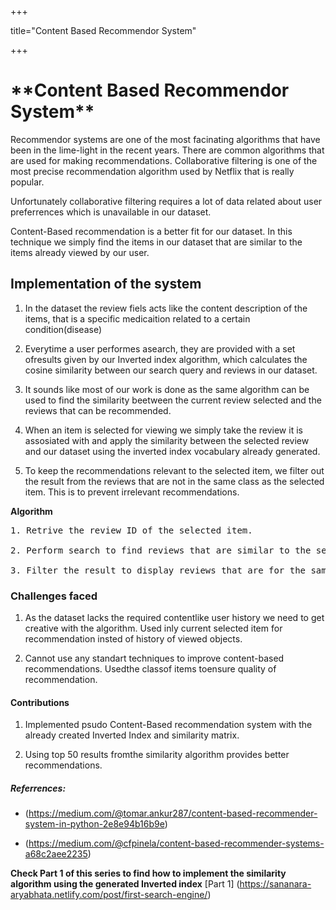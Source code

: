 +++ 

title="Content Based Recommendor System" 

+++

<h1> **Content Based Recommendor System** </h1>
<body>
Recommendor systems are one of the most facinating algorithms that have been in the lime-light in the recent years. There are common algorithms that are used for making recommendations.
Collaborative filtering is one of the most precise recommendation algorithm used by Netflix that is really popular.

Unfortunately collaborative filtering requires a lot of data related about user preferrences which is unavailable in our dataset.

Content-Based recommendation is a better fit for our dataset. In this technique we simply find the items in our dataset that are similar to the items already viewed by our user.

<h2> Implementation of the system </h2>

1. In the dataset the review fiels acts like the content description of the items, that is a specific medicaition related to a certain condition(disease)

2. Everytime a user performes asearch, they are provided with a set ofresults given by our Inverted index algorithm, which calculates the cosine similarity between our search query and reviews in our dataset.

3. It sounds like most of our work is done as the same algorithm can be used to find the similarity beetween the current review selected and the reviews that can be recommended.

4. When an item is selected for viewing we simply take the review it is assosiated with and apply the similarity between the selected review and our dataset using the inverted index vocabulary already generated.

5. To keep the recommendations relevant to the selected item, we filter out the result from the reviews that are not in the same class as the selected item. This is to prevent irrelevant recommendations.


**Algorithm**
<pre>
1. Retrive the review ID of the selected item.

2. Perform search to find reviews that are similar to the selected one with k=50.

3. Filter the result to display reviews that are for the same condition as the selected review.
</pre>

<h3> Challenges faced </h3>

1. As the dataset lacks the required contentlike user history we need to get creative with the algorithm. Used inly current selected item for recommendation insted of history of viewed objects.

2. Cannot use any standart techniques to improve content-based recommendations. Usedthe classof items toensure quality of recommendation. 

<h4> Contributions </h4>

1. Implemented psudo Content-Based recommendation system with the already created Inverted Index and similarity matrix.

2. Using top 50 results fromthe similarity algorithm provides better recommendations.

<h5> Referrences: </h5>

* (https://medium.com/@tomar.ankur287/content-based-recommender-system-in-python-2e8e94b16b9e)

* (https://medium.com/@cfpinela/content-based-recommender-systems-a68c2aee2235)

**Check Part 1 of this series to find how to implement the similarity algorithm using the generated Inverted index**
[Part 1] (https://sananara-aryabhata.netlify.com/post/first-search-engine/)
